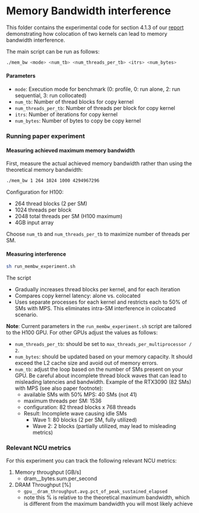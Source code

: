 # Memory Bandwidth interference
This folder contains the experimental code for section 4.1.3 of our [report](https://arxiv.org/pdf/2501.16909) demonstrating how colocation of two kernels can lead to memory bandwidth interference.

The main script can be run as follows:
```bash
./mem_bw <mode> <num_tb> <num_threads_per_tb> <itrs> <num_bytes>
```
#### Parameters
- `mode`: Execution mode for benchmark (0: profile, 0: run alone, 2: run sequential, 3: run collocated)
- `num_tb`: Number of thread blocks for copy kernel
- `num_threads_per_tb`: Number of threads per block for copy kernel
- `itrs`: Number of iterations for copy kernel
- `num_bytes`: Number of bytes to copy be copy kernel

### Running paper experiment
#### Measuring achieved maximum memory bandwidth
First, measure the actual achieved memory bandwidth rather than using the theoretical memory bandwidth:
```bash
./mem_bw 1 264 1024 1000 4294967296
```
Configuration for H100:
- 264 thread blocks (2 per SM)
- 1024 threads per block
- 2048 total threads per SM (H100 maximum)
- 4GB input array

Choose `num_tb` and `num_threads_per_tb` to maximize number of threads per SM.

#### Measuring interference
```bash
sh run_membw_experiment.sh
```
The script
- Gradually increases thread blocks per kernel, and for each iteration
- Compares copy kernel latency: alone vs. colocated
- Uses separate processes for each kernel and restricts each to 50% of SMs with MPS. This eliminates intra-SM interference in colocated scenario. 

**Note**: Current parameters in the `run_membw_experiment.sh` script are tailored to the H100 GPU. For other GPUs adjust the values as follows:
- `num_threads_per_tb`: should be set to `max_threads_per_multiprocessor / 2`.
- `num_bytes`: should be updated based on your memory capacity. It should exceed the L2 cache size and avoid out of memory errors.
- `num_tb`: adjust the loop based on the number of SMs present on your GPU. Be careful about incomplete thread block waves that can lead to misleading latencies and bandwidth. Example of the RTX3090 (82 SMs) with MPS (see also paper footnote):
    - available SMs with 50% MPS: 40 SMs (not 41)
    - maximum threads per SM: 1536
    - configuration: 82 thread blocks x 768 threads
    - Result: Incomplete wave causing idle SMs
        - Wave 1: 80 blocks (2 per SM, fully utilized)
        - Wave 2: 2 blocks (partially utilized, may lead to misleading metrics)

### Relevant NCU metrics
For this experiment you can track the following relevant NCU metrics:
1. Memory throughput [GB/s]
    - dram__bytes.sum.per_second
2. DRAM Throughput [%]
    - `gpu__dram_throughput.avg.pct_of_peak_sustained_elapsed`
    - note this % is relative to the theoretical maximum bandwidth, which is different from the maximum bandwidth you will most likely achieve

